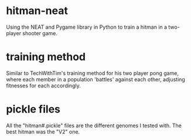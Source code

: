 # hitman-neat
Using the NEAT and Pygame library in Python to train a hitman in a two-player shooter game.

# training method
Similar to TechWithTim's training method for his two player pong game, where each member in a population 'battles' against each other, adjusting fitnesses for each accordingly. 

# pickle files
All the "hitman#.pickle" files are the different genomes I tested with. The best hitman was the "V2" one.
